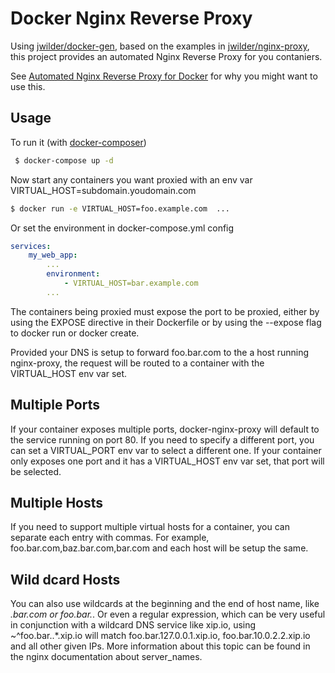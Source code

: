 # Docker Nginx Reverse Proxy

Using [jwilder/docker-gen](https://hub.docker.com/r/jwilder/docker-gen/), based on the examples in [jwilder/nginx-proxy](https://github.com/jwilder/nginx-proxy), this project provides an automated Nginx Reverse Proxy for you contaniers.

See [Automated Nginx Reverse Proxy for Docker](http://jasonwilder.com/blog/2014/03/25/automated-nginx-reverse-proxy-for-docker/) for why you might want to use this.

## Usage

To run it (with [docker-composer](https://docs.docker.com/compose/))
```bash
 $ docker-compose up -d
```

Now start any containers you want proxied with an env var VIRTUAL_HOST=subdomain.youdomain.com

```bash
$ docker run -e VIRTUAL_HOST=foo.example.com  ...
```

Or set the environment in docker-compose.yml config

```yaml
services:
    my_web_app:
        ...
        environment:
            - VIRTUAL_HOST=bar.example.com
        ...
```

The containers being proxied must expose the port to be proxied, either by using the EXPOSE directive in their Dockerfile or by using the --expose flag to docker run or docker create.

Provided your DNS is setup to forward foo.bar.com to the a host running nginx-proxy, the request will be routed to a container with the VIRTUAL_HOST env var set.

## Multiple Ports

If your container exposes multiple ports, docker-nginx-proxy will default to the service running on port 80. If you need to specify a different port, you can set a VIRTUAL_PORT env var to select a different one. If your container only exposes one port and it has a VIRTUAL_HOST env var set, that port will be selected.

## Multiple Hosts

If you need to support multiple virtual hosts for a container, you can separate each entry with commas. For example, foo.bar.com,baz.bar.com,bar.com and each host will be setup the same.

## Wild dcard Hosts

You can also use wildcards at the beginning and the end of host name, like *.bar.com or foo.bar.*. Or even a regular expression, which can be very useful in conjunction with a wildcard DNS service like xip.io, using ~^foo\.bar\..*\.xip\.io will match foo.bar.127.0.0.1.xip.io, foo.bar.10.0.2.2.xip.io and all other given IPs. More information about this topic can be found in the nginx documentation about server_names.